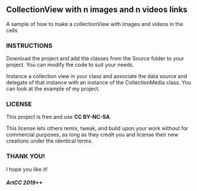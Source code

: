 ## CollectionView with n images and n videos links

A sample of how to make a collectionView with images and videos in the cells

### INSTRUCTIONS

Download the project and add the classes from the Source folder to your project. You can modify the code to suit your needs.

Instance a collection view in your class and associate the data source and delegate of that instance with an instance of the CollectionMedia class. You can look at the example of my project.

### LICENSE

This project is free and use <b>CC BY-NC-SA</b>.

This license lets others remix, tweak, and build upon your work without for commercial purposes, as long as they credit you and license their new creations under the identical terms.

### THANK YOU!

I hope you like it!

##### ArtCC 2019++